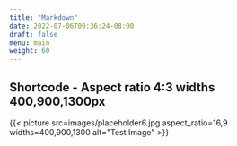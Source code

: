 ```yaml
---
title: "Markdown"
date: 2022-07-06T00:36:24-08:00
draft: false
menu: main
weight: 60
---
```


## Shortcode - Aspect ratio 4:3 widths 400,900,1300px

{{< picture src=images/placeholder6.jpg aspect_ratio=16,9  widths=400,900,1300 alt="Test Image" >}}
